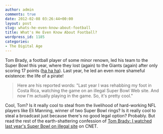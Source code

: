 ```yaml
---
author: admin
comments: true
date: 2012-02-08 03:26:44+00:00
layout: post
slug: whats-he-even-know-about-football
title: What's He Even Know About Football?
wordpress_id: 1185
categories:
- The Digital Age
---
```


Tom Brady, a football player of some minor renown, led his team to the Super Bowl this year, where they lost (again) to the Giants (again) after only scoring 17 points ([ha ha ha](http://www.youtube.com/watch?v=ghmVMeMJgw8)). Last year, he led an even more shameful existence: the life of a pirate!

> Here are his reported words: "Last year I was rehabbing my foot in Costa Rica, watching the game on an illegal Super Bowl Web site. And now I'm actually playing in the game. So, it's pretty cool."

Cool, Tom? Is it really cool to steal from the livelihood of hard-working NFL players like Eli Manning, winner of two Super Bowl rings? Is it really cool to steal a broadcast just because there's no good legal option? Probably. But read the rest of the earth-shattering confession of [Tom Brady: I watched last year's Super Bowl on illegal site](http://news.cnet.com/8301-17852_3-57371607-71/tom-brady-i-watched-last-years-super-bowl-on-illegal-site/?part=rss&subj=latest-news&tag=title) on CNET. 
